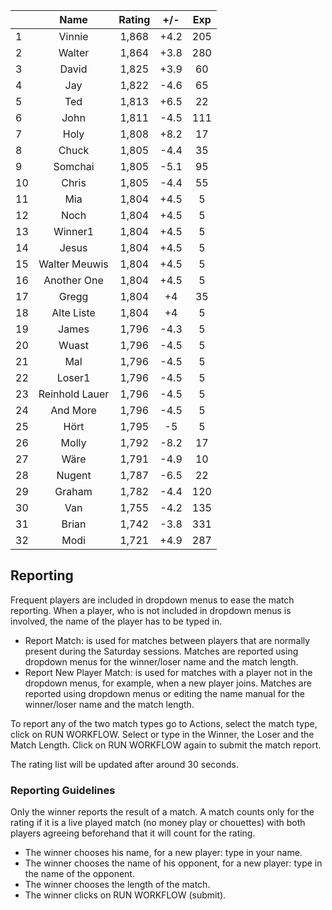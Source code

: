 | |Name|Rating|+/-|Exp|
|-|:--:|:----:|:-:|:-:|
|1|Vinnie|1,868|+4.2|205|
|2|Walter|1,864|+3.8|280|
|3|David|1,825|+3.9|60|
|4|Jay|1,822|-4.6|65|
|5|Ted|1,813|+6.5|22|
|6|John|1,811|-4.5|111|
|7|Holy|1,808|+8.2|17|
|8|Chuck|1,805|-4.4|35|
|9|Somchai|1,805|-5.1|95|
|10|Chris|1,805|-4.4|55|
|11|Mia|1,804|+4.5|5|
|12|Noch|1,804|+4.5|5|
|13|Winner1|1,804|+4.5|5|
|14|Jesus|1,804|+4.5|5|
|15|Walter Meuwis|1,804|+4.5|5|
|16|Another One|1,804|+4.5|5|
|17|Gregg|1,804|+4|35|
|18|Alte Liste|1,804|+4|5|
|19|James|1,796|-4.3|5|
|20|Wuast|1,796|-4.5|5|
|21|Mal|1,796|-4.5|5|
|22|Loser1|1,796|-4.5|5|
|23|Reinhold Lauer|1,796|-4.5|5|
|24|And More|1,796|-4.5|5|
|25|Hört|1,795|-5|5|
|26|Molly|1,792|-8.2|17|
|27|Wäre|1,791|-4.9|10|
|28|Nugent|1,787|-6.5|22|
|29|Graham|1,782|-4.4|120|
|30|Van|1,755|-4.2|135|
|31|Brian|1,742|-3.8|331|
|32|Modi|1,721|+4.9|287|

 

## Reporting

Frequent players are included in dropdown menus to ease the match reporting.
When a player, who is not included in dropdown menus is involved, the name of the player has to be typed in.

- Report Match:  is used for matches between players that are normally present during the Saturday sessions.
Matches are reported using dropdown menus for the winner/loser name and the match length.
- Report New Player Match:  is used for matches with a player not in the dropdown menus, for example, when a new player joins.
Matches are reported using dropdown menus or editing the name manual for the winner/loser name and the match length.

To report any of the two match types go to Actions, select the match type, click on RUN WORKFLOW.
Select or type in the Winner, the Loser and the Match Length.
Click on RUN WORKFLOW again to submit the match report.

The rating list will be updated after around 30 seconds.

### Reporting Guidelines

Only the winner reports the result of a match.
A match counts only for the rating if it is a live played match (no money play or chouettes)
with both players agreeing beforehand that it will count for the rating.

- The winner chooses his name, for a new player: type in your name.
- The winner chooses the name of his opponent, for a new player: type in the name of the opponent.
- The winner chooses the length of the match.
- The winner clicks on RUN WORKFLOW (submit).
